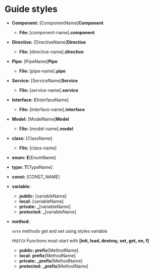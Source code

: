 <h1>Guide styles</h1>

* **Component:** [ComponentName]**Component** 
    * **File:** [component-name]**.component** 
* **Directive:** [DirectiveName]**Directive**
    * **File:** [directive-name]**.directive**
* **Pipe:** [PipeName]**Pipe**
    * **File:** [pipe-name]**.pipe**
* **Service:** [ServiceName]**Service** 
    * **File:** [service-name]**.service**
* **Interface:** **I**[InterfaceName]
    * **File:** [interface-name]**.interface**


* **Model:** [ModelName]**Model** 
    * **File:** [model-name]**.model**
* **class:** [ClassName]
    * **File:** [class-name]


* **enum:** **E**[EnumName]
* **type:** **T**[TypeName]
* **const:** [CONST_NAME]


* **variable:**
    * **public:** [variableName]
    * **local:** [variableName]
    * **private:** **_**[variableName]
    * **protected:** **_**[variableName]
        
        
* **method:**

    `note` methods get and set using styles variable
    
    `PREFIX` Functions must start with **[init, load, destroy, set, get, on, f]**
    
    * **public:** **prefix**[MethodName]
    * **local:** **prefix**[MethodName]
    * **private:** **_prefix**[MethodName]
    * **protected:** **_prefix**[MethodName]
   